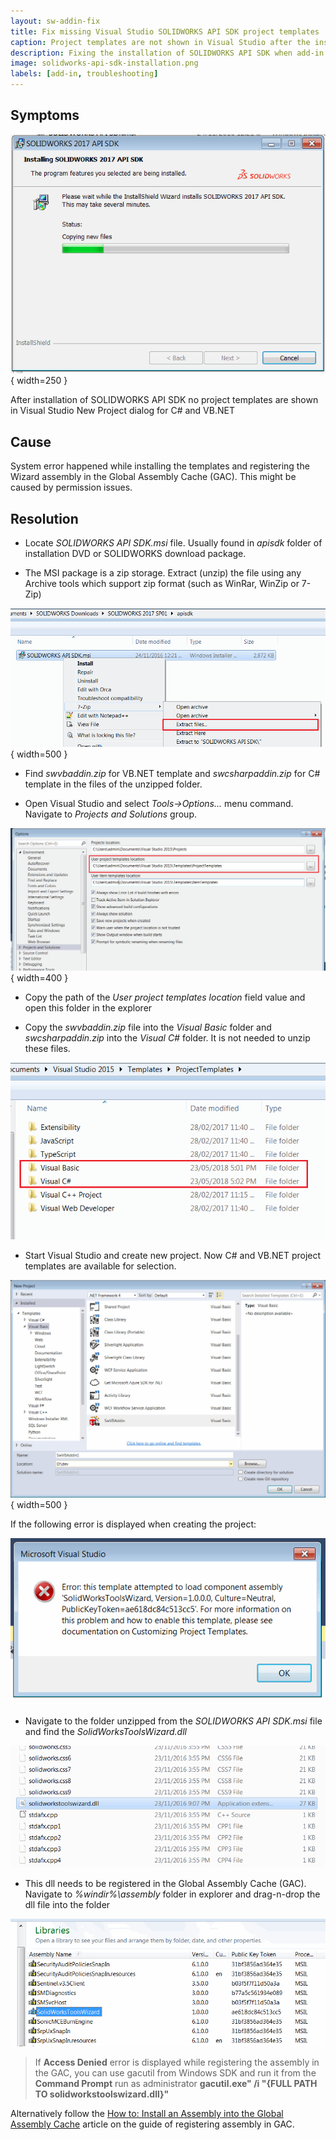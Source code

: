 ```yaml
---
layout: sw-addin-fix
title: Fix missing Visual Studio SOLIDWORKS API SDK project templates
caption: Project templates are not shown in Visual Studio after the installation of SDK
description: Fixing the installation of SOLIDWORKS API SDK when add-in templates are not shown in Visual Studio C# and VB.NET projects
image: solidworks-api-sdk-installation.png
labels: [add-in, troubleshooting]
---
```

## Symptoms
![SOLIDWORKS API SDK installation process](solidworks-api-sdk-installation.png){ width=250 }

After installation of SOLIDWORKS API SDK no project templates are shown in Visual Studio New Project dialog for C# and VB.NET

## Cause
System error happened while installing the templates and registering the Wizard assembly in the Global Assembly Cache (GAC). This might be caused by permission issues.

## Resolution

* Locate _SOLIDWORKS API SDK.msi_ file. Usually found in _apisdk_ folder of installation DVD or SOLIDWORKS download package.

* The MSI package is a zip storage. Extract (unzip) the file using any Archive tools which support zip format (such as WinRar, WinZip or 7-Zip)

![Unzipping .msi package](extract-solidworks-api-sdk-files.png){ width=500 }

* Find _swvbaddin.zip_ for VB.NET template and _swcsharpaddin.zip_ for C# template in the files of the unzipped folder.

* Open Visual Studio and select _Tools->Options..._ menu command. Navigate to _Projects and Solutions_ group.

![Projects and Solutions options in Visual Studio](visual-studio-projects-and-solutions-options.png){ width=400 }

* Copy the path of the _User project templates location_ field value and open this folder in the explorer

* Copy the _swvbaddin.zip_ file into the _Visual Basic_ folder and _swcsharpaddin.zip_ into the _Visual C#_ folder. It is not needed to unzip these files.

![Project templates folder](project-templates-folder.png)

* Start Visual Studio and create new project. Now C# and VB.NET project templates are available for selection.

![VB.NET project template for SOLIDWORKS add-in](vbnet-addin-template.png){ width=500 }

If the following error is displayed when creating the project:

![SolidWorksToolsWizard component load error](solidworkstoolswizard-component-load-error.png)

* Navigate to the folder unzipped from the _SOLIDWORKS API SDK.msi_ file and find the _SolidWorksToolsWizard.dll_

![SolidworksToolsWizard.dll](solidworkstoolswizard-dll.png)

* This dll needs to be registered in the Global Assembly Cache (GAC). Navigate to _%windir%\assembly_ folder in explorer and drag-n-drop the dll file into the folder

![SolidWorksToolsWizard dll registered in GAC](solidworkstoolswizard-gac.png)

> If **Access Denied** error is displayed while registering the assembly in the GAC, you can use gacutil from Windows SDK and run it from the **Command Prompt** run as administrator **gacutil.exe" /i "{FULL PATH TO solidworkstoolswizard.dll}"**

Alternatively follow the [How to: Install an Assembly into the Global Assembly Cache](https://docs.microsoft.com/en-us/dotnet/framework/app-domains/how-to-install-an-assembly-into-the-gac) article on the guide of registering assembly in GAC.
